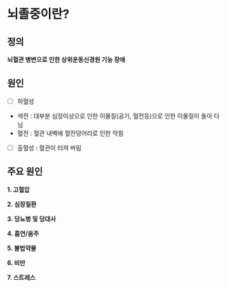# 뇌졸중이란?

## 정의

**뇌혈관 병변으로 인한 상위운동신경원 기능 장애**

## 원인

- [ ]  허혈성
- 색전 : 대부분 심장이상으로 인한 이물질(공기, 혈전등)으로 인한 이물질이 돌아 다님
- 혈전 : 혈관 내벽에 혈전덩어리로 인한 막힘
- [ ]  출혈성 : 혈관이 터져 버림

## 주요 원인

**1. 고혈압**

**2. 심장질환**

**3. 당뇨병 및 당대사**

**4. 흡연/음주**

**5. 불법약물**

**6. 비만**

**7. 스트레스**
